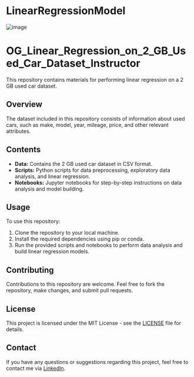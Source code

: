 # LinearRegressionModel
![image](https://github.com/MananChandna/LInearRegressionModel/assets/139998502/c40f26b5-dc50-4a8c-86cd-76da263ad79c)

<!DOCTYPE html>
<html lang="en">
<head>
  <meta charset="UTF-8">
  <meta name="viewport" content="width=device-width, initial-scale=1.0">
</head>
<body>
  <div class="container">
    <h1>OG_Linear_Regression_on_2_GB_Used_Car_Dataset_Instructor</h1>
    <p>This repository contains materials for performing linear regression on a 2 GB used car dataset.</p>
    <h2>Overview</h2>
    <p>The dataset included in this repository consists of information about used cars, such as make, model, year, mileage, price, and other relevant attributes.</p>
    <h2>Contents</h2>
    <ul>
      <li><strong>Data:</strong> Contains the 2 GB used car dataset in CSV format.</li>
      <li><strong>Scripts:</strong> Python scripts for data preprocessing, exploratory data analysis, and linear regression.</li>
      <li><strong>Notebooks:</strong> Jupyter notebooks for step-by-step instructions on data analysis and model building.</li>
    </ul>
    <h2>Usage</h2>
    <p>To use this repository:</p>
    <ol>
      <li>Clone the repository to your local machine.</li>
      <li>Install the required dependencies using pip or conda.</li>
      <li>Run the provided scripts and notebooks to perform data analysis and build linear regression models.</li>
    </ol>
    <h2>Contributing</h2>
    <p>Contributions to this repository are welcome. Feel free to fork the repository, make changes, and submit pull requests.</p>
    <h2>License</h2>
    <p>This project is licensed under the MIT License - see the <a href="LICENSE">LICENSE</a> file for details.</p>
  </div>
</body>
</html>
<h2>Contact</h2>
    <p>If you have any questions or suggestions regarding this project, feel free to contact me via <a href="https://www.linkedin.com/in/manan-chandna-697588257/">LinkedIn</a>.</p>
